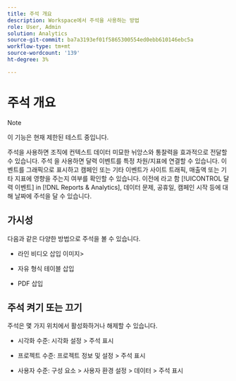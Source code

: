 ```yaml
---
title: 주석 개요
description: Workspace에서 주석을 사용하는 방법
role: User, Admin
solution: Analytics
source-git-commit: ba7a3193ef01f5865300554ed0ebb610146ebc5a
workflow-type: tm+mt
source-wordcount: '139'
ht-degree: 3%

---
```


# 주석 개요

>[!NOTE]
>
>이 기능은 현재 제한된 테스트 중입니다.

주석을 사용하면 조직에 컨텍스트 데이터 미묘한 뉘앙스와 통찰력을 효과적으로 전달할 수 있습니다. 주석 을 사용하면 달력 이벤트를 특정 차원/지표에 연결할 수 있습니다. 이벤트를 그래픽으로 표시하고 캠페인 또는 기타 이벤트가 사이트 트래픽, 매출액 또는 기타 지표에 영향을 주는지 여부를 확인할 수 있습니다. 이전에 라고 함 [!UICONTROL 달력 이벤트] in [!DNL Reports & Analytics], 데이터 문제, 공휴일, 캠페인 시작 등에 대해 날짜에 주석을 달 수 있습니다.

## 가시성

다음과 같은 다양한 방법으로 주석을 볼 수 있습니다.

* 라인 비디오 삽입 이미지>

* 자유 형식 테이블 삽입

* PDF 삽입

## 주석 켜기 또는 끄기

주석은 몇 가지 위치에서 활성화하거나 해제할 수 있습니다.

* 시각화 수준: 시각화 설정 > 주석 표시

* 프로젝트 수준: 프로젝트 정보 및 설정 > 주석 표시

* 사용자 수준: 구성 요소 > 사용자 환경 설정 > 데이터 > 주석 표시
